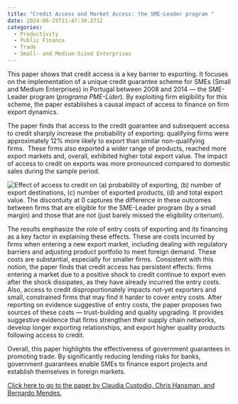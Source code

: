 ```yaml
---
title: "Credit Access and Market Access: the SME-Leader program "
date: 2024-06-25T11:47:30.271Z
categories:
  - Productivity
  - Public Finance
  - Trade
  - Small- and Medium-Sized Enterprises
---
```

This paper shows that credit access is a key barrier to exporting. It focuses on the implementation of a unique credit guarantee scheme for SMEs (Small and Medium Enterprises) in Portugal between 2008 and 2014 — the SME-Leader program (*programa PME-Líder*). By exploiting firm eligibility for this scheme, the paper establishes a causal impact of access to finance on firm export dynamics. 

The paper finds that access to the credit guarantee and subsequent access to credit sharply increase the probability of exporting: qualifying firms were approximately 12% more likely to export than similar non-qualifying firms.  These firms also exported a wider range of products, reached more export markets and, overall, exhibited higher total export value. The impact of access to credit on exports was more pronounced compared to domestic sales during the sample period.

![](https://ucarecdn.com/2ad6ace5-d39b-4eb8-b0ed-202ee19a2885/ "Effect of access to credit on (a) probability of exporting, (b) number of export destinations, (c) number of exported products, (d) and total export value. The discontuity at 0 captures the difference in these outcomes between firms that are eligible for the SME-Leader program (by a small margin) and those that are not (just barely missed the eligibility criterium).")

The results emphasize the role of entry costs of exporting and its financing as a key factor in explaining these effects. These are costs incurred by firms when entering a new export market, including dealing with regulatory barriers and adjusting product portfolio to meet foreign demand. These costs are substantial, especially for smaller firms.  Consistent with this notion, the paper finds that credit access has persistent effects: firms entering a market due to a positive shock to credit continue to export even after the shock dissipates, as they have already incurred the entry costs. Also, access to credit disproportionately impacts not-yet exporters and small, constrained firms that may find it harder to cover entry costs. After reporting on evidence suggestive of entry costs, the paper proposes two sources of these costs — trust-building and quality upgrading. It provides suggestive evidence that firms strengthen their supply chain networks, develop longer exporting relationships, and export higher quality products following access to credit.

Overall, this paper highlights the effectiveness of government guarantees in promoting trade. By significantly reducing lending risks for banks, government guarantees enable SMEs to finance export projects and establish themselves in foreign markets.

[Click here to go to the paper by Claudia Custodio, Chris Hansman, and Bernardo Mendes.](https://papers.ssrn.com/sol3/papers.cfm?abstract_id=4814865)